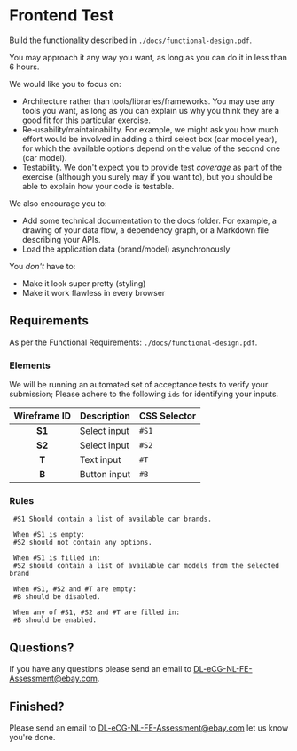 # Frontend Test

Build the functionality described in `./docs/functional-design.pdf`.

You may approach it any way you want, as long as you can do it in less than 6 hours.

We would like you to focus on:

- Architecture rather than tools/libraries/frameworks. You may use any tools you want, as long as you can explain us why
  you think they are a good fit for this particular exercise.
- Re-usability/maintainability. For example, we might ask you how much effort would be involved in adding a third
  select box (car model year), for which the available options depend on the value of the second one (car model).
- Testability. We don't expect you to provide test *coverage* as part of the exercise (although you surely may if you
  want to), but you should be able to explain how your code is testable.

We also encourage you to:

- Add some technical documentation to the docs folder. For example, a drawing of your data flow, a dependency graph,
  or a Markdown file describing your APIs.
- Load the application data (brand/model) asynchronously 

You *don't* have to:

- Make it look super pretty (styling)
- Make it work flawless in every browser

## Requirements
As per the Functional Requirements: `./docs/functional-design.pdf`.

### Elements
We will be running an automated set of acceptance tests to verify your submission;
Please adhere to the following `ids` for identifying your inputs.

|Wireframe ID |Description|CSS Selector|
|:---:|---|---|
|**S1**| Select input  | `#S1` |
|**S2**| Select input | `#S2` |
| **T**| Text input  | `#T` |
|**B** | Button input | `#B` |
 
 ### Rules
```
 #S1 Should contain a list of available car brands.
 
 When #S1 is empty: 
 #S2 should not contain any options.
 
 When #S1 is filled in: 
 #S2 should contain a list of available car models from the selected brand
 
 When #S1, #S2 and #T are empty:
 #B should be disabled.

 When any of #S1, #S2 and #T are filled in:
 #B should be enabled.
```

## Questions?

If you have any questions please send an email to DL-eCG-NL-FE-Assessment@ebay.com.

## Finished?

Please send an email to DL-eCG-NL-FE-Assessment@ebay.com let us know you're done.
